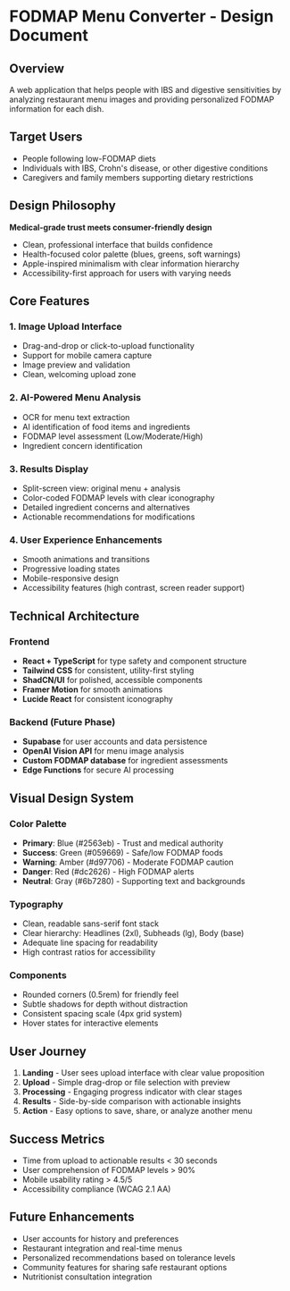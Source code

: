 # FODMAP Menu Converter - Design Document

## Overview
A web application that helps people with IBS and digestive sensitivities by analyzing restaurant menu images and providing personalized FODMAP information for each dish.

## Target Users
- People following low-FODMAP diets
- Individuals with IBS, Crohn's disease, or other digestive conditions
- Caregivers and family members supporting dietary restrictions

## Design Philosophy
**Medical-grade trust meets consumer-friendly design**
- Clean, professional interface that builds confidence
- Health-focused color palette (blues, greens, soft warnings)
- Apple-inspired minimalism with clear information hierarchy
- Accessibility-first approach for users with varying needs

## Core Features

### 1. Image Upload Interface
- Drag-and-drop or click-to-upload functionality
- Support for mobile camera capture
- Image preview and validation
- Clean, welcoming upload zone

### 2. AI-Powered Menu Analysis
- OCR for menu text extraction
- AI identification of food items and ingredients
- FODMAP level assessment (Low/Moderate/High)
- Ingredient concern identification

### 3. Results Display
- Split-screen view: original menu + analysis
- Color-coded FODMAP levels with clear iconography
- Detailed ingredient concerns and alternatives
- Actionable recommendations for modifications

### 4. User Experience Enhancements
- Smooth animations and transitions
- Progressive loading states
- Mobile-responsive design
- Accessibility features (high contrast, screen reader support)

## Technical Architecture

### Frontend
- **React + TypeScript** for type safety and component structure
- **Tailwind CSS** for consistent, utility-first styling
- **ShadCN/UI** for polished, accessible components
- **Framer Motion** for smooth animations
- **Lucide React** for consistent iconography

### Backend (Future Phase)
- **Supabase** for user accounts and data persistence
- **OpenAI Vision API** for menu image analysis
- **Custom FODMAP database** for ingredient assessments
- **Edge Functions** for secure AI processing

## Visual Design System

### Color Palette
- **Primary**: Blue (#2563eb) - Trust and medical authority
- **Success**: Green (#059669) - Safe/low FODMAP foods
- **Warning**: Amber (#d97706) - Moderate FODMAP caution
- **Danger**: Red (#dc2626) - High FODMAP alerts
- **Neutral**: Gray (#6b7280) - Supporting text and backgrounds

### Typography
- Clean, readable sans-serif font stack
- Clear hierarchy: Headlines (2xl), Subheads (lg), Body (base)
- Adequate line spacing for readability
- High contrast ratios for accessibility

### Components
- Rounded corners (0.5rem) for friendly feel
- Subtle shadows for depth without distraction
- Consistent spacing scale (4px grid system)
- Hover states for interactive elements

## User Journey

1. **Landing** - User sees upload interface with clear value proposition
2. **Upload** - Simple drag-drop or file selection with preview
3. **Processing** - Engaging progress indicator with clear stages
4. **Results** - Side-by-side comparison with actionable insights
5. **Action** - Easy options to save, share, or analyze another menu

## Success Metrics
- Time from upload to actionable results < 30 seconds
- User comprehension of FODMAP levels > 90%
- Mobile usability rating > 4.5/5
- Accessibility compliance (WCAG 2.1 AA)

## Future Enhancements
- User accounts for history and preferences
- Restaurant integration and real-time menus
- Personalized recommendations based on tolerance levels
- Community features for sharing safe restaurant options
- Nutritionist consultation integration
